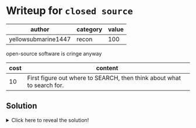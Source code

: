 # Writeup for `closed source`

|        author       | category | value |
|---------------------|----------|-------|
| yellowsubmarine1447 |  recon   |  100  |

open-source software is cringe anyway

| cost |                                content                                 |
|------|------------------------------------------------------------------------|
|  10  | First figure out where to SEARCH, then think about what to search for. |

## Solution

<details>
<summary>Click here to reveal the solution!</summary>

### The Big Idea

We're given the website [http://myreallycoolwebsite.chickenkiller.com/](http://myreallycoolwebsite.chickenkiller.com/). Not much to go off of...

If we try and navigate to a different path in the website, such as [http://myreallycoolwebsite.chickenkiller.com/robots.txt](http://myreallycoolwebsite.chickenkiller.com/robots.txt), we get an error saying the requested file was not found, but more importantly it (implicitly) says the website is hosted with **GitHub Pages**.

This, as well as the challenge title, hints us to try and search GitHub for the source code of this website. You can try guessing what should be searched for, but a good way to motivate this is to read the GitHub Pages documentation, it states:
```
If you are publishing your site from a branch, this will create a commit that adds a CNAME file directly to the root of your source branch.
```

That is, there will be a file called `CNAME` in the source code repository of this website containing `myreallycoolwebsite.chickenkiller.com`! So, we only need to do a code search for this term, find the repository and discover a secret image file containing our flag. 

### Flag(s)

- `BEGINNER{you_c4n_run_BU7_y0u_c4n't_hide_9abe8}`

</details>
